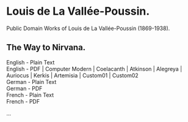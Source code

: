# Louis de La Vallée-Poussin.

Public Domain Works of Louis de La Vallée-Poussin (1869-1938).

## The Way to Nirvana.

English - Plain Text  
English - PDF | Computer Modern | Coelacanth | Atkinson | Alegreya | Auriocus | Kerkis | Artemisia | Custom01 | Custom02  
German - Plain Text  
German - PDF  
French - Plain Text  
French - PDF  

...
